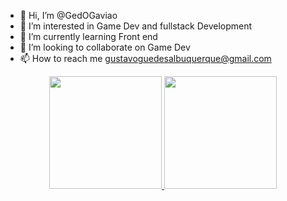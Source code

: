 - 👋 Hi, I’m @GedOGaviao
- 👀 I’m interested in Game Dev and fullstack Development 
- 🌱 I’m currently learning Front end
- 💞️ I’m looking to collaborate on Game Dev 
- 📫 How to reach me gustavoguedesalbuquerque@gmail.com

<div align="center">
  <a href="https://github.com/rafaballerini">
  <img height="180em" src="https://github-readme-stats.vercel.app/api?username=GedOGaviao&show_icons=true&theme=dark&include_all_commits=true&count_private=true"/>
  <img height="180em" src="https://github-readme-stats.vercel.app/api/top-langs/?username=GedOGaviao&layout=compact&langs_count=7&theme=dark"/>
</div>
